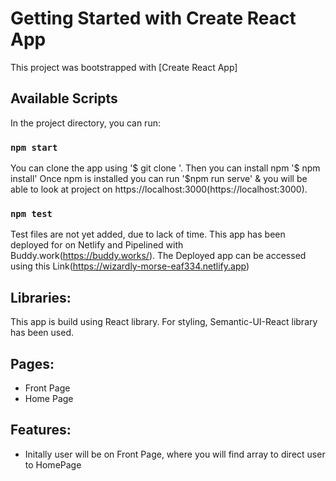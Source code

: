# Getting Started with Create React App

This project was bootstrapped with [Create React App]

## Available Scripts
In the project directory, you can run:

### `npm start`
You can clone the app using '$ git clone <repo link>'.
Then you can install npm '$ npm install'
Once npm is installed you can run '$npm run serve' & you will be able to look at project on https://localhost:3000(https://localhost:3000).

### `npm test`
Test files are not yet added, due to lack of time.
This app has been deployed for on Netlify and Pipelined with Buddy.work(https://buddy.works/).
The Deployed app can be accessed using this Link(https://wizardly-morse-eaf334.netlify.app)

## Libraries:
This app is build using React library.
For styling, Semantic-UI-React library has been used.

## Pages:
- Front Page
- Home Page

## Features:
- Initally user will be on Front Page, where you will find array to direct user to HomePage
<adding>
